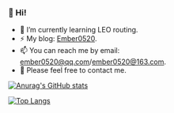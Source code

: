 ### 👋 Hi!
 
- 🌱 I’m currently learning LEO routing.
- ⚡ My blog: [Ember0520](https://ember0520.github.io).
- 📫 You can reach me by email: ember0520@qq.com/ember0520@163.com.
- 💬 Please feel free to contact me.

[![Anurag's GitHub stats](https://github-readme-stats.vercel.app/api?username=Ember0520&show_icons=true&theme=dark)](https://github.com/anuraghazra/github-readme-stats)

[![Top Langs](https://github-readme-stats.vercel.app/api/top-langs/?username=Ember0520&layout=compact&theme=dark)](https://github.com/anuraghazra/github-readme-stats)


<!--
**Ember0520/Ember0520** is a ✨ _special_ ✨ repository because its `README.md` (this file) appears on your GitHub profile.

Here are some ideas to get you started:

- 🔭 I’m currently working on ...
- 🌱 I’m currently learning ...
- 👯 I’m looking to collaborate on ...
- 🤔 I’m looking for help with ...
- 💬 Ask me about ...
- 📫 How to reach me: ...
- 😄 Pronouns: ...
- ⚡ Fun fact: ...
-->
